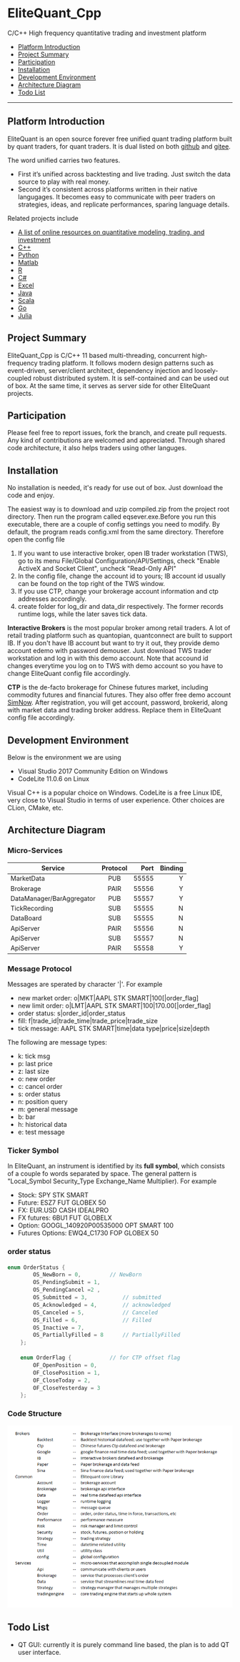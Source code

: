 # EliteQuant_Cpp
C/C++ High frequency quantitative trading and investment platform

* [Platform Introduction](#platform-introduction)
* [Project Summary](#project-summary)
* [Participation](#participation)
* [Installation](#installation)
* [Development Environment](#development-environment)
* [Architecture Diagram](#architecture-diagram)
* [Todo List](#todo-list)

---

## Platform Introduction

EliteQuant is an open source forever free unified quant trading platform built by quant traders, for quant traders. It is dual listed on both [github](https://github.com/EliteQuant) and [gitee](https://gitee.com/EliteQuant).

The word unified carries two features.
- First it’s unified across backtesting and live trading. Just switch the data source to play with real money.
- Second it’s consistent across platforms written in their native langugages. It becomes easy to communicate with peer traders on strategies, ideas, and replicate performances, sparing language details.

Related projects include
- [A list of online resources on quantitative modeling, trading, and investment](https://github.com/EliteQuant/EliteQuant)
- [C++](https://github.com/EliteQuant/EliteQuant_Cpp)
- [Python](https://github.com/EliteQuant/EliteQuant_Python)
- [Matlab](https://github.com/EliteQuant/EliteQuant_Matlab)
- [R]()
- [C#]()
- [Excel](https://github.com/EliteQuant/EliteQuant_Excel)
- [Java]()
- [Scala]()
- [Go]()
- [Julia]()

## Project Summary

EliteQuant_Cpp is C/C++ 11 based multi-threading, concurrent high-frequency trading platform. It follows modern design patterns such as event-driven, server/client architect, dependency injection and loosely-coupled robust distributed system. It is self-contained and can be used out of box. At the same time, it serves as server side for other EliteQuant projects.

## Participation

Please feel free to report issues, fork the branch, and create pull requests. Any kind of contributions are welcomed and appreciated. Through shared code architecture, it also helps traders using other languges.

## Installation

No installation is needed, it's ready for use out of box. Just download the code and enjoy. 

The easiest way is to download and uzip compiled.zip from the project root directory. Then run the program called eqsever.exe.Before you run this executable, there are a couple of config settings you need to modify. By default, the program reads config.xml from the same directory. Therefore open the config file
1. If you want to use interactive broker, open IB trader workstation (TWS), go to its menu File/Global Configuration/API/Settings, check "Enable ActiveX and Socket Client", uncheck "Read-Only API"
2. In the config file, change the account id to yours; IB account id usually can be found on the top right of the TWS window.
3. If you use CTP, change your brokerage account information and ctp addresses accordingly.
4. create folder for log_dir and data_dir respectively. The former records runtime logs, while the later saves tick data.

**Interactive Brokers**
is the most popular broker among retail traders. A lot of retail trading platform such as quantopian, quantconnect are built to support IB. If you don't have IB account but want to try it out, they provide demo account edemo with password demouser. Just download TWS trader workstation and log in with this demo account. Note that accound id changes everytime you log on to TWS with demo account so you have to change EliteQuant config file accordingly.

**CTP**
is the de-facto brokerage for Chinese futures market, including commodity futures and financial futures. They also offer free demo account [SimNow](http://simnow.com.cn/). After registration, you will get account, password, brokerid, along with market data and trading broker address. Replace them in EliteQuant config file accordingly.

## Development Environment

Below is the environment we are using

* Visual Studio 2017 Community Edition on Windows
* CodeLite 11.0.6 on Linux

Visual C++ is a popular choice on Windows. CodeLite is a free Linux IDE, very close to Visual Studio in terms of user experience. Other choices are CLion, CMake, etc.

## Architecture Diagram

### Micro-Services

| Service        | Protocol     | Port  | Binding |
| ------------- |:-------------:| -----:| -----:|
| MarketData      | PUB | 55555 | Y |
| Brokerage      | PAIR | 55556 | Y |
| DataManager/BarAggregator      | PUB | 55557 | Y |
| TickRecording      | SUB      |   55555 | N |
| DataBoard | SUB      |   55555 | N |
| ApiServer | PAIR      |   55556 | N |
| ApiServer | SUB      |   55557 | N |
| ApiServer | PAIR      |   55558 | Y |

### Message Protocol

Messages are sperated by character '|'. For example

* new market order: o|MKT|AAPL STK SMART|100[|order_flag]
* new limit order: o|LMT|AAPL STK SMART|100|170.00[|order_flag]
* order status: s|order_id|order_status
* fill: f|trade_id|trade_time|trade_price|trade_size
* tick message: AAPL STK SMART|time|data type|price|size|depth

The following are message types:

* k: tick msg
* p: last price
* z: last size
* o: new order
* c: cancel order
* s: order status
* n: position query
* m: general message
* b: bar
* h: historical data
* e: test message

### Ticker Symbol

In EliteQuant, an instrument is identified by its **full symbol**, which consists of a couple fo words separated by space. The general pattern is "Local_Symbol Security_Type Exchange_Name Multiplier). For example

* Stock: SPY STK SMART
* Future: ESZ7 FUT GLOBEX 50
* FX: EUR.USD CASH IDEALPRO
* FX futures: 6BU1 FUT GLOBELX
* Option: GOOGL_140920P00535000 OPT SMART 100
* Futures Options: EWQ4_C1730 FOP GLOBEX 50

### order status
``` cpp
enum OrderStatus {
		OS_NewBorn = 0,			// NewBorn
		OS_PendingSubmit = 1,
		OS_PendingCancel =2 ,
		OS_Submitted = 3,			// submitted
		OS_Acknowledged = 4,		// acknowledged
		OS_Canceled = 5,			// Canceled
		OS_Filled = 6,				// Filled
		OS_Inactive = 7,
		OS_PartiallyFilled = 8		// PartiallyFilled
	};

	enum OrderFlag {			// for CTP offset flag
		OF_OpenPosition = 0,
		OF_ClosePosition = 1,
		OF_CloseToday = 2,
		OF_CloseYesterday = 3
	};
```

### Code Structure

![Code Structure](/resource/code_structure_en.png?raw=true "Code Structure")

## Todo List

* QT GUI: currently it is purely command line based, the plan is to add QT user interface.